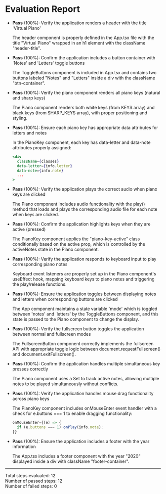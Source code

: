 # Evaluation Report

- **Pass** (100%): Verify the application renders a header with the title 'Virtual Piano'
  
  The header component is properly defined in the App.tsx file with the title "Virtual Piano" wrapped in an h1 element with the className "header-title".

- **Pass** (100%): Confirm the application includes a button container with 'Notes' and 'Letters' toggle buttons
  
  The ToggleButtons component is included in App.tsx and contains two buttons labeled "Notes" and "Letters" inside a div with the className "btn-container".

- **Pass** (100%): Verify the piano component renders all piano keys (natural and sharp keys)
  
  The Piano component renders both white keys (from KEYS array) and black keys (from SHARP_KEYS array), with proper positioning and styling.

- **Pass** (100%): Ensure each piano key has appropriate data attributes for letters and notes
  
  In the PianoKey component, each key has data-letter and data-note attributes properly assigned:
  ```jsx
  <div
    className={classes}
    data-letter={info.letter}
    data-note={info.note}
    ...
  >
  ```

- **Pass** (100%): Verify the application plays the correct audio when piano keys are clicked
  
  The Piano component includes audio functionality with the play() method that loads and plays the corresponding audio file for each note when keys are clicked.

- **Pass** (100%): Confirm the application highlights keys when they are active (pressed)
  
  The PianoKey component applies the "piano-key-active" class conditionally based on the active prop, which is controlled by the activeNotes state in the Piano component.

- **Pass** (100%): Verify the application responds to keyboard input to play corresponding piano notes
  
  Keyboard event listeners are properly set up in the Piano component's useEffect hook, mapping keyboard keys to piano notes and triggering the play/release functions.

- **Pass** (100%): Ensure the application toggles between displaying notes and letters when corresponding buttons are clicked
  
  The App component maintains a state variable 'mode' which is toggled between 'notes' and 'letters' by the ToggleButtons component, and this state is passed to the Piano component to change the display.

- **Pass** (100%): Verify the fullscreen button toggles the application between normal and fullscreen modes
  
  The FullscreenButton component correctly implements the fullscreen API with appropriate toggle logic between document.requestFullscreen() and document.exitFullscreen().

- **Pass** (100%): Confirm the application handles multiple simultaneous key presses correctly
  
  The Piano component uses a Set to track active notes, allowing multiple notes to be played simultaneously without conflicts.

- **Pass** (100%): Verify the application handles mouse drag functionality across piano keys
  
  The PianoKey component includes onMouseEnter event handler with a check for e.buttons === 1 to enable dragging functionality:
  ```jsx
  onMouseEnter={(e) => {
    if (e.buttons === 1) onPlay(info.note);
  }}
  ```

- **Pass** (100%): Ensure the application includes a footer with the year information
  
  The App.tsx includes a footer component with the year "2020" displayed inside a div with className "footer-container".

---

Total steps evaluated: 12  
Number of passed steps: 12  
Number of failed steps: 0